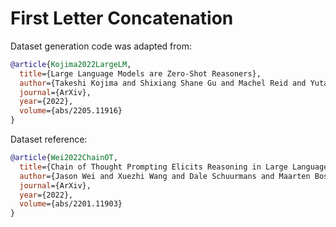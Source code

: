 # First Letter Concatenation

Dataset generation code was adapted from: 
```bibtex
@article{Kojima2022LargeLM,
  title={Large Language Models are Zero-Shot Reasoners},
  author={Takeshi Kojima and Shixiang Shane Gu and Machel Reid and Yutaka Matsuo and Yusuke Iwasawa},
  journal={ArXiv},
  year={2022},
  volume={abs/2205.11916}
}
```

Dataset reference:
```bibtex
@article{Wei2022ChainOT,
  title={Chain of Thought Prompting Elicits Reasoning in Large Language Models},
  author={Jason Wei and Xuezhi Wang and Dale Schuurmans and Maarten Bosma and Ed Huai-hsin Chi and Quoc Le and Denny Zhou},
  journal={ArXiv},
  year={2022},
  volume={abs/2201.11903}
}
```